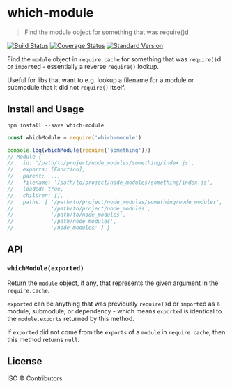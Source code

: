 # which-module

> Find the module object for something that was require()d

[![Build Status](https://travis-ci.org/nexdrew/which-module.svg?branch=master)](https://travis-ci.org/nexdrew/which-module)
[![Coverage Status](https://coveralls.io/repos/github/nexdrew/which-module/badge.svg?branch=master)](https://coveralls.io/github/nexdrew/which-module?branch=master)
[![Standard Version](https://img.shields.io/badge/release-standard%20version-brightgreen.svg)](https://github.com/conventional-changelog/standard-version)

Find the `module` object in `require.cache` for something that was `require()`d or `import`ed - essentially a
reverse `require()` lookup.

Useful for libs that want to e.g. lookup a filename for a module or submodule that it did not `require()` itself.

## Install and Usage

```
npm install --save which-module
```

```js
const whichModule = require('which-module')

console.log(whichModule(require('something')))
// Module {
//   id: '/path/to/project/node_modules/something/index.js',
//   exports: [Function],
//   parent: ...,
//   filename: '/path/to/project/node_modules/something/index.js',
//   loaded: true,
//   children: [],
//   paths: [ '/path/to/project/node_modules/something/node_modules',
//            '/path/to/project/node_modules',
//            '/path/to/node_modules',
//            '/path/node_modules',
//            '/node_modules' ] }
```

## API

### `whichModule(exported)`

Return the [`module` object](https://nodejs.org/api/modules.html#modules_the_module_object), if any, that represents the
given argument in the `require.cache`.

`exported` can be anything that was previously `require()`d or `import`ed as a module, submodule, or dependency - which
means `exported` is identical to the
`module.exports` returned by this method.

If `exported` did not come from the `exports` of a `module` in `require.cache`, then this method returns `null`.

## License

ISC © Contributors

